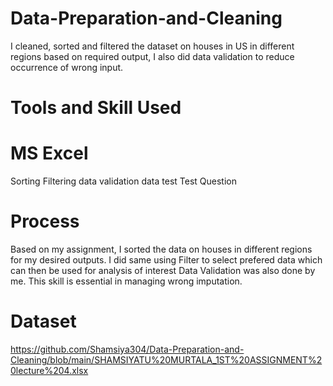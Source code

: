 # Data-Preparation-and-Cleaning
I cleaned, sorted and filtered the dataset on houses in US in different regions based on required output, I also did data validation to reduce occurrence of wrong input.

# Tools and Skill Used
# MS Excel
Sorting
Filtering
data validation 
data test
Test Question

# Process
Based on my assignment, I sorted the data on houses in different regions for my desired outputs.
I did same using Filter to select prefered data which can then be used for analysis of interest
Data Validation was also done by me. This skill is essential in managing wrong imputation.

# Dataset
https://github.com/Shamsiya304/Data-Preparation-and-Cleaning/blob/main/SHAMSIYATU%20MURTALA_1ST%20ASSIGNMENT%20lecture%204.xlsx


